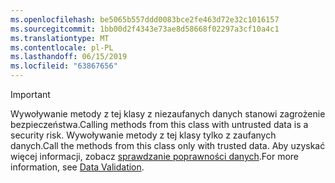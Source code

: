```yaml
---
ms.openlocfilehash: be5065b557ddd0083bce2fe463d72e32c1016157
ms.sourcegitcommit: 1bb00d2f4343e73ae8d58668f02297a3cf10a4c1
ms.translationtype: MT
ms.contentlocale: pl-PL
ms.lasthandoff: 06/15/2019
ms.locfileid: "63867656"
---
```

> [!IMPORTANT]
> <span data-ttu-id="2e6a9-101">Wywoływanie metody z tej klasy z niezaufanych danych stanowi zagrożenie bezpieczeństwa.</span><span class="sxs-lookup"><span data-stu-id="2e6a9-101">Calling methods from this class with untrusted data is a security risk.</span></span> <span data-ttu-id="2e6a9-102">Wywoływanie metody z tej klasy tylko z zaufanych danych.</span><span class="sxs-lookup"><span data-stu-id="2e6a9-102">Call the methods from this class only with trusted data.</span></span> <span data-ttu-id="2e6a9-103">Aby uzyskać więcej informacji, zobacz [sprawdzanie poprawności danych](https://www.owasp.org/index.php/Data_Validation).</span><span class="sxs-lookup"><span data-stu-id="2e6a9-103">For more information, see [Data Validation](https://www.owasp.org/index.php/Data_Validation).</span></span>